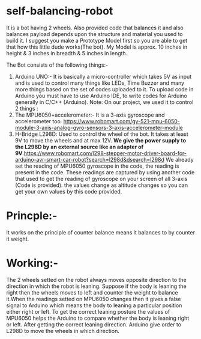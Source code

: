 # self-balancing-robot
It is a bot having 2 wheels. Also provided code that balances it and also balances payload depends upon the structure and material you used to build it. I suggest you make a Prototype Model first so you are able to get that how this little dude works(The bot). My Model is approx. 10 inches in height & 3 inches in breadth & 5 inches in length.

The Bot consists of the following things:-

1. Arduino UNO:- It is basically a micro-controller which takes 5V as input and is used to control many things like LEDs, Time Buzzer and many more things based on the set of codes uploaded to it. To upload code in Arduino you must have to use Arduino IDE, to write codes for Arduino generally in C/C++ (Arduino).
Note: On our project, we used it to control 2 things : 
2. The MPU6050+accelerometer:- It is a 3-axis gyroscope and accelerometer too. https://www.robomart.com/gy-521-mpu-6050-module-3-axis-analog-gyro-sensors-3-axis-accelerometer-module
3. H-Bridge L298D: Used to control the wheel of the bot. It takes at least 9V to move the wheels and at max 12V. **We give the power supply to the L298D by an external source like an adapter of 9V**.https://www.robomart.com/l298-stepper-motor-driver-board-for-arduino-avr-smart-car-robot?search=l298d&dsearch=l298d
We already set the reading of MPU6050 gyroscope in the code, the reading is present in the code. These readings are captured by using another code that used to get the reading of gyroscope on your screen of all 3-axis (Code is provided). the values change as altitude changes so you can get your own values by this code provided.
# Princple:-
  It works on the principle of counter balance means it balances to by counter it weight.
# Working:-
  The 2 wheels setted on the robot always moves opposite direction to the direction in which the robot is leaning. Suppose if the body is leaning the right then the wheels moves to left and counter the weight to balance it.When the readings setted on MPU6050 changes then it gives a false signal to Arduino which means the body to leaning a particular position either right or left. To get the correct leaning posture the values of MPU6050 helps the Arduino to compare whether the body is leaning right or left. After getting the correct leaning direction. Arduino give order to L298D to move the wheels in which direction.
  
